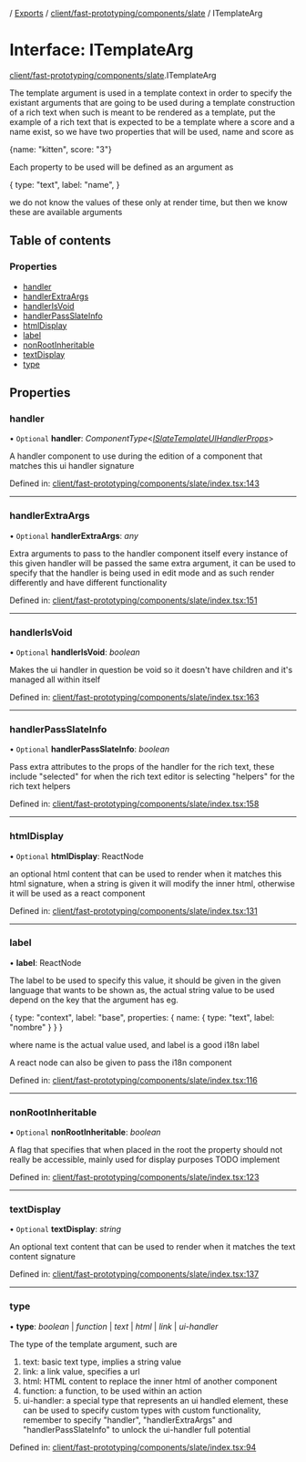 [](../README.md) / [Exports](../modules.md) / [client/fast-prototyping/components/slate](../modules/client_fast_prototyping_components_slate.md) / ITemplateArg

# Interface: ITemplateArg

[client/fast-prototyping/components/slate](../modules/client_fast_prototyping_components_slate.md).ITemplateArg

The template argument is used in a template context in order
to specify the existant arguments that are going to be used during
a template construction of a rich text when such is meant to be rendered
as a template, put the example of a rich text that is expected to be a template where
a score and a name exist, so we have two properties that will be used, name and score
as

{name: "kitten", score: "3"}

Each property to be used will be defined as an argument as

{
  type: "text",
  label: "name",
}

we do not know the values of these only at render time, but then we know
these are available arguments

## Table of contents

### Properties

- [handler](client_fast_prototyping_components_slate.itemplatearg.md#handler)
- [handlerExtraArgs](client_fast_prototyping_components_slate.itemplatearg.md#handlerextraargs)
- [handlerIsVoid](client_fast_prototyping_components_slate.itemplatearg.md#handlerisvoid)
- [handlerPassSlateInfo](client_fast_prototyping_components_slate.itemplatearg.md#handlerpassslateinfo)
- [htmlDisplay](client_fast_prototyping_components_slate.itemplatearg.md#htmldisplay)
- [label](client_fast_prototyping_components_slate.itemplatearg.md#label)
- [nonRootInheritable](client_fast_prototyping_components_slate.itemplatearg.md#nonrootinheritable)
- [textDisplay](client_fast_prototyping_components_slate.itemplatearg.md#textdisplay)
- [type](client_fast_prototyping_components_slate.itemplatearg.md#type)

## Properties

### handler

• `Optional` **handler**: *ComponentType*<[*ISlateTemplateUIHandlerProps*](client_fast_prototyping_components_slate.islatetemplateuihandlerprops.md)\>

A handler component to use during the edition of a component
that matches this ui handler signature

Defined in: [client/fast-prototyping/components/slate/index.tsx:143](https://github.com/onzag/itemize/blob/55e63f2c/client/fast-prototyping/components/slate/index.tsx#L143)

___

### handlerExtraArgs

• `Optional` **handlerExtraArgs**: *any*

Extra arguments to pass to the handler component itself
every instance of this given handler will be passed the same
extra argument, it can be used to specify that the handler
is being used in edit mode and as such render differently
and have different functionality

Defined in: [client/fast-prototyping/components/slate/index.tsx:151](https://github.com/onzag/itemize/blob/55e63f2c/client/fast-prototyping/components/slate/index.tsx#L151)

___

### handlerIsVoid

• `Optional` **handlerIsVoid**: *boolean*

Makes the ui handler in question be void so it doesn't
have children and it's managed all within itself

Defined in: [client/fast-prototyping/components/slate/index.tsx:163](https://github.com/onzag/itemize/blob/55e63f2c/client/fast-prototyping/components/slate/index.tsx#L163)

___

### handlerPassSlateInfo

• `Optional` **handlerPassSlateInfo**: *boolean*

Pass extra attributes to the props of the handler
for the rich text, these include
"selected" for when the rich text editor is selecting
"helpers" for the rich text helpers

Defined in: [client/fast-prototyping/components/slate/index.tsx:158](https://github.com/onzag/itemize/blob/55e63f2c/client/fast-prototyping/components/slate/index.tsx#L158)

___

### htmlDisplay

• `Optional` **htmlDisplay**: ReactNode

an optional html content that can be used to render when it
matches this html signature, when a string is given
it will modify the inner html, otherwise it will be used as
a react component

Defined in: [client/fast-prototyping/components/slate/index.tsx:131](https://github.com/onzag/itemize/blob/55e63f2c/client/fast-prototyping/components/slate/index.tsx#L131)

___

### label

• **label**: ReactNode

The label to be used to specify this value, it should be given
in the given language that wants to be shown as, the actual string
value to be used depend on the key that the argument has eg.

{
  type: "context",
  label: "base",
  properties: {
    name: {
      type: "text",
      label: "nombre"
    }
  }
}

where name is the actual value used, and label is a good i18n label

A react node can also be given to pass the i18n component

Defined in: [client/fast-prototyping/components/slate/index.tsx:116](https://github.com/onzag/itemize/blob/55e63f2c/client/fast-prototyping/components/slate/index.tsx#L116)

___

### nonRootInheritable

• `Optional` **nonRootInheritable**: *boolean*

A flag that specifies that when placed in the root the property
should not really be accessible, mainly used for display purposes
TODO implement

Defined in: [client/fast-prototyping/components/slate/index.tsx:123](https://github.com/onzag/itemize/blob/55e63f2c/client/fast-prototyping/components/slate/index.tsx#L123)

___

### textDisplay

• `Optional` **textDisplay**: *string*

An optional text content that can be used to render when it matches
the text content signature

Defined in: [client/fast-prototyping/components/slate/index.tsx:137](https://github.com/onzag/itemize/blob/55e63f2c/client/fast-prototyping/components/slate/index.tsx#L137)

___

### type

• **type**: *boolean* \| *function* \| *text* \| *html* \| *link* \| *ui-handler*

The type of the template argument, such are
1. text: basic text type, implies a string value
2. link: a link value, specifies a url
3. html: HTML content to replace the inner html of another component
4. function: a function, to be used within an action
5. ui-handler: a special type that represents an ui handled element, these
can be used to specify custom types with custom functionality, remember to specify
"handler", "handlerExtraArgs" and "handlerPassSlateInfo" to unlock
the ui-handler full potential

Defined in: [client/fast-prototyping/components/slate/index.tsx:94](https://github.com/onzag/itemize/blob/55e63f2c/client/fast-prototyping/components/slate/index.tsx#L94)
